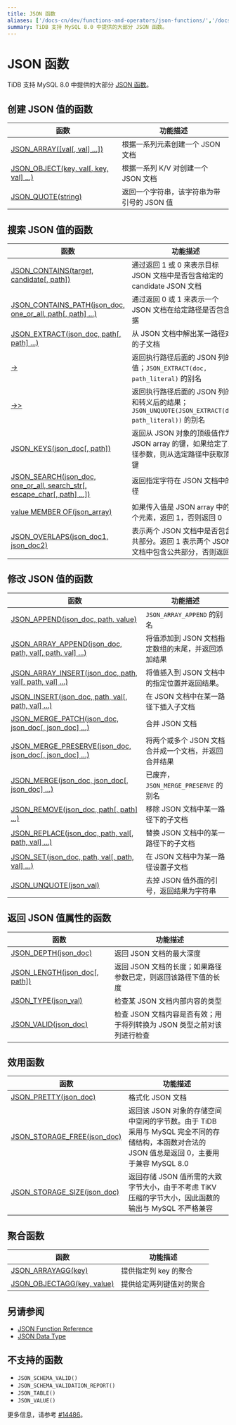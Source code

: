 ```yaml
---
title: JSON 函数
aliases: ['/docs-cn/dev/functions-and-operators/json-functions/','/docs-cn/dev/reference/sql/functions-and-operators/json-functions/']
summary: TiDB 支持 MySQL 8.0 中提供的大部分 JSON 函数。
---
```


# JSON 函数

TiDB 支持 MySQL 8.0 中提供的大部分 [JSON 函数]((https://dev.mysql.com/doc/refman/8.0/en/json-functions.html))。

## 创建 JSON 值的函数

| 函数                                                              | 功能描述                                                   |
| ------------------------------------------------------------------ | ---------------------------------------------------------- |
| [JSON_ARRAY([val[, val] ...])](https://dev.mysql.com/doc/refman/8.0/en/json-creation-functions.html#function_json-array)                         | 根据一系列元素创建一个 JSON 文档 |
| [JSON_OBJECT(key, val[, key, val] ...)](https://dev.mysql.com/doc/refman/8.0/en/json-creation-functions.html#function_json-object)               | 根据一系列 K/V 对创建一个 JSON 文档 |
| [JSON_QUOTE(string)](https://dev.mysql.com/doc/refman/8.0/en/json-creation-functions.html#function_json-quote)                                   | 返回一个字符串，该字符串为带引号的 JSON 值 |

## 搜索 JSON 值的函数

| 函数                                                        | 功能描述                                                     |
| ------------------------------------------------------------ | ------------------------------------------------------------ |
| [JSON_CONTAINS(target, candidate[, path])](https://dev.mysql.com/doc/refman/8.0/en/json-search-functions.html#function_json-contains)    | 通过返回 1 或 0 来表示目标 JSON 文档中是否包含给定的 candidate JSON 文档 |
| [JSON_CONTAINS_PATH(json_doc, one_or_all, path[, path] ...)](https://dev.mysql.com/doc/refman/8.0/en/json-search-functions.html#function_json-contains-path) | 通过返回 0 或 1 来表示一个 JSON 文档在给定路径是否包含数据   |
| [JSON_EXTRACT(json_doc, path[, path] ...)](https://dev.mysql.com/doc/refman/8.0/en/json-search-functions.html#function_json-extract)     | 从 JSON 文档中解出某一路径对应的子文档                       |
| [->](https://dev.mysql.com/doc/refman/8.0/en/json-search-functions.html#operator_json-column-path)                                     | 返回执行路径后面的 JSON 列的值；`JSON_EXTRACT(doc, path_literal)` 的别名 |
| [->>](https://dev.mysql.com/doc/refman/8.0/en/json-search-functions.html#operator_json-inline-path)                            | 返回执行路径后面的 JSON 列的值和转义后的结果； `JSON_UNQUOTE(JSON_EXTRACT(doc, path_literal))` 的别名 |
| [JSON_KEYS(json_doc[, path])](https://dev.mysql.com/doc/refman/8.0/en/json-search-functions.html#function_json-keys)                     | 返回从 JSON 对象的顶级值作为 JSON array 的键，如果给定了路径参数，则从选定路径中获取顶级键 |
| [JSON_SEARCH(json_doc, one_or_all, search_str[, escape_char[, path] ...])](https://dev.mysql.com/doc/refman/8.0/en/json-search-functions.html#function_json-search) | 返回指定字符在 JSON 文档中的路径                             |
| [value MEMBER OF(json_array)](https://dev.mysql.com/doc/refman/8.0/en/json-search-functions.html#operator_member-of) | 如果传入值是 JSON array 中的一个元素，返回 1，否则返回 0 |
| [JSON_OVERLAPS(json_doc1, json_doc2)](https://dev.mysql.com/doc/refman/8.0/en/json-search-functions.html#function_json-overlaps) | 表示两个 JSON 文档中是否包含公共部分。返回 1 表示两个 JSON 文档中包含公共部分，否则返回 0 |

## 修改 JSON 值的函数

| 函数        | 功能描述 |
| --------------------------------- | ----------- |
| [JSON_APPEND(json_doc, path, value)](https://dev.mysql.com/doc/refman/8.0/en/json-modification-functions.html#function_json-append) | `JSON_ARRAY_APPEND` 的别名 |
| [JSON_ARRAY_APPEND(json_doc, path, val[, path, val] ...)](https://dev.mysql.com/doc/refman/8.0/en/json-modification-functions.html#function_json-array-append) | 将值添加到 JSON 文档指定数组的末尾，并返回添加结果 |
| [JSON_ARRAY_INSERT(json_doc, path, val[, path, val] ...)](https://dev.mysql.com/doc/refman/8.0/en/json-modification-functions.html#function_json-array-insert) | 将值插入到 JSON 文档中的指定位置并返回结果。 |
| [JSON_INSERT(json_doc, path, val[, path, val] ...)](https://dev.mysql.com/doc/refman/8.0/en/json-modification-functions.html#function_json-insert) | 在 JSON 文档中在某一路径下插入子文档 |
| [JSON_MERGE_PATCH(json_doc, json_doc[, json_doc] ...)](https://dev.mysql.com/doc/refman/8.0/en/json-modification-functions.html#function_json-merge-patch)  | 合并 JSON 文档 |
| [JSON_MERGE_PRESERVE(json_doc, json_doc[, json_doc] ...)](https://dev.mysql.com/doc/refman/8.0/en/json-modification-functions.html#function_json-merge-preserve)  | 将两个或多个 JSON 文档合并成一个文档，并返回合并结果 |
| [JSON_MERGE(json_doc, json_doc[, json_doc] ...)](https://dev.mysql.com/doc/refman/8.0/en/json-modification-functions.html#function_json-merge)  | 已废弃，`JSON_MERGE_PRESERVE` 的别名 |
| [JSON_REMOVE(json_doc, path[, path] ...)](https://dev.mysql.com/doc/refman/8.0/en/json-modification-functions.html#function_json-remove)    | 移除 JSON 文档中某一路径下的子文档 |
| [JSON_REPLACE(json_doc, path, val[, path, val] ...)](https://dev.mysql.com/doc/refman/8.0/en/json-modification-functions.html#function_json-replace) | 替换 JSON 文档中的某一路径下的子文档 |
| [JSON_SET(json_doc, path, val[, path, val] ...)](https://dev.mysql.com/doc/refman/8.0/en/json-modification-functions.html#function_json-set)  | 在 JSON 文档中为某一路径设置子文档 |
| [JSON_UNQUOTE(json_val)](https://dev.mysql.com/doc/refman/8.0/en/json-modification-functions.html#function_json-unquote) |  去掉 JSON 值外面的引号，返回结果为字符串 |

## 返回 JSON 值属性的函数

| 函数        | 功能描述 |
| --------------------------------- | ----------- |
| [JSON_DEPTH(json_doc)](https://dev.mysql.com/doc/refman/8.0/en/json-attribute-functions.html#function_json-depth) | 返回 JSON 文档的最大深度 |
| [JSON_LENGTH(json_doc[, path])](https://dev.mysql.com/doc/refman/8.0/en/json-attribute-functions.html#function_json-length) | 返回 JSON 文档的长度；如果路径参数已定，则返回该路径下值的长度 |
| [JSON_TYPE(json_val)](https://dev.mysql.com/doc/refman/8.0/en/json-attribute-functions.html#function_json-type) | 检查某 JSON 文档内部内容的类型 |
| [JSON_VALID(json_doc)](https://dev.mysql.com/doc/refman/8.0/en/json-attribute-functions.html#function_json-valid) | 检查 JSON 文档内容是否有效；用于将列转换为 JSON 类型之前对该列进行检查 |

## 效用函数

| 函数                     | 功能描述 |
| --------------------------------- | ----------- |
| [JSON_PRETTY(json_doc)](https://dev.mysql.com/doc/refman/8.0/en/json-utility-functions.html#function_json-pretty) |格式化 JSON 文档 |
| [JSON_STORAGE_FREE(json_doc)](https://dev.mysql.com/doc/refman/8.0/en/json-utility-functions.html#function_json-storage-free) | 返回该 JSON 对象的存储空间中空闲的字节数。由于 TiDB 采用与 MySQL 完全不同的存储结构，本函数对合法的 JSON 值总是返回 0，主要用于兼容 MySQL 8.0 |
| [JSON_STORAGE_SIZE(json_doc)](https://dev.mysql.com/doc/refman/8.0/en/json-utility-functions.html#function_json-storage-size) | 返回存储 JSON 值所需的大致字节大小，由于不考虑 TiKV 压缩的字节大小，因此函数的输出与 MySQL 不严格兼容 |

## 聚合函数

| 函数                    | 功能描述 |
| --------------------------------- | ----------- |
| [JSON_ARRAYAGG(key)](https://dev.mysql.com/doc/refman/8.0/en/aggregate-functions.html#function_json-arrayagg) | 提供指定列 key 的聚合 |
| [JSON_OBJECTAGG(key, value)](https://dev.mysql.com/doc/refman/8.0/en/aggregate-functions.html#function_json-objectagg) | 提供给定两列键值对的聚合 |

## 另请参阅

* [JSON Function Reference](https://dev.mysql.com/doc/refman/8.0/en/json-function-reference.html)
* [JSON Data Type](/data-type-json.md)

## 不支持的函数

- `JSON_SCHEMA_VALID()`
- `JSON_SCHEMA_VALIDATION_REPORT()`
- `JSON_TABLE()`
- `JSON_VALUE()`

更多信息，请参考 [#14486](https://github.com/pingcap/tidb/issues/14486)。
